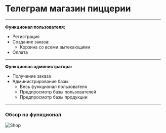 # Телеграм магазин пиццерии


---
__Функционал пользователя:__
+ Регистрация
+ Создание заказа:
    + Корзина со всеми вытекающими
+ Оплата
---
__Функционал администратора:__
+ Получение заказа
+ Администрирование базы:
    + Весь функционал пользователя
    + Предпросмотр базы пользователей
    + Предпросмотр базы продукции


---
### Обзор на функционал


![Shop](https://user-images.githubusercontent.com/62465414/233169830-9b491174-dc3b-4829-95f2-c2aaf46a59ac.gif)
